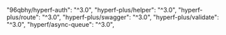 "96qbhy/hyperf-auth": "^3.0",
"hyperf-plus/helper": "^3.0",
"hyperf-plus/route": "^3.0",
"hyperf-plus/swagger": "^3.0",
"hyperf-plus/validate": "^3.0",
"hyperf/async-queue": "^3.0",